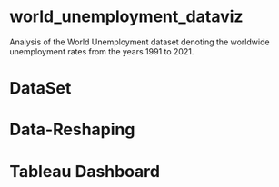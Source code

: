 # world_unemployment_dataviz
Analysis of the World Unemployment dataset denoting the worldwide unemployment rates from the years 1991 to 2021.

# DataSet

# Data-Reshaping

# Tableau Dashboard
